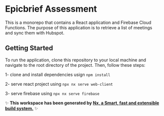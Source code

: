 # Epicbrief Assessment

This is a monorepo that contains a React application and Firebase Cloud Functions. The purpose of this application is to retrieve a list of meetings and sync them with Hubspot.

## Getting Started

To run the application, clone this repository to your local machine and navigate to the root directory of the project. Then, follow these steps:

1- clone and install dependencies usign `npm install`

2- serve react project using `npx nx serve web-client`

3- serve firebase using `npx nx serve firebase`

✨ **This workspace has been generated by [Nx, a Smart, fast and extensible build system.](https://nx.dev)** ✨
